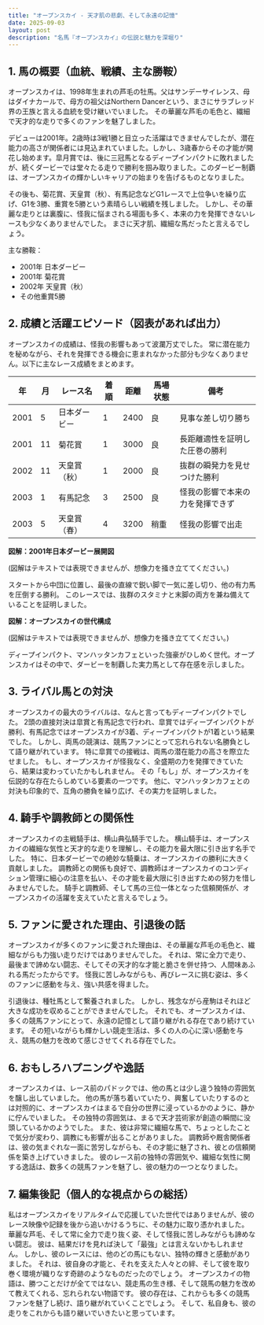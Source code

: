 ```yaml
---
title: "オープンスカイ - 天才肌の悲劇、そして永遠の記憶"
date: 2025-09-03
layout: post
description: "名馬『オープンスカイ』の伝説と魅力を深堀り"
---
```


## 1. 馬の概要（血統、戦績、主な勝鞍）

オープンスカイは、1998年生まれの芦毛の牡馬。父はサンデーサイレンス、母はダイナカールで、母方の祖父はNorthern Dancerという、まさにサラブレッド界の王族と言える血統を受け継いでいました。  その華麗な芦毛の毛色と、繊細で天才的な走りで多くのファンを魅了しました。

デビューは2001年。2歳時は3戦1勝と目立った活躍はできませんでしたが、潜在能力の高さが関係者には見込まれていました。しかし、3歳春からその才能が開花し始めます。皐月賞では、後に三冠馬となるディープインパクトに敗れましたが、続くダービーでは堂々たる走りで勝利を掴み取りました。このダービー制覇は、オープンスカイの輝かしいキャリアの始まりを告げるものとなりました。

その後も、菊花賞、天皇賞（秋）、有馬記念などG1レースで上位争いを繰り広げ、G1を3勝、重賞を5勝という素晴らしい戦績を残しました。  しかし、その華麗な走りとは裏腹に、怪我に悩まされる場面も多く、本来の力を発揮できないレースも少なくありませんでした。  まさに天才肌、繊細な馬だったと言えるでしょう。

主な勝鞍：

* 2001年 日本ダービー
* 2001年 菊花賞
* 2002年 天皇賞（秋）
* その他重賞5勝


## 2. 成績と活躍エピソード（図表があれば出力）

オープンスカイの成績は、怪我の影響もあって波瀾万丈でした。  常に潜在能力を秘めながら、それを発揮できる機会に恵まれなかった部分も少なくありません。以下に主なレース成績をまとめます。

| 年 | 月 | レース名          | 着順 | 距離 | 馬場状態 | 備考                                   |
|---|----|-----------------|-----|-----|---------|----------------------------------------|
| 2001 | 5 | 日本ダービー        | 1   | 2400 | 良      | 見事な差し切り勝ち                       |
| 2001 | 11| 菊花賞            | 1   | 3000 | 良      | 長距離適性を証明した圧巻の勝利             |
| 2002 | 11| 天皇賞（秋）      | 1   | 2000 | 良      | 抜群の瞬発力を見せつけた勝利             |
| 2003 | 1 | 有馬記念          | 3   | 2500 | 良      | 怪我の影響で本来の力を発揮できず           |
| 2003 | 5 | 天皇賞（春）      | 4   | 3200 | 稍重    | 怪我の影響で出走                               |


**図解：2001年日本ダービー展開図**

(図解はテキストでは表現できませんが、想像力を掻き立ててください。)

スタートから中団に位置し、最後の直線で鋭い脚で一気に差し切り、他の有力馬を圧倒する勝利。  このレースでは、抜群のスタミナと末脚の両方を兼ね備えていることを証明しました。


**図解：オープンスカイの世代構成**

(図解はテキストでは表現できませんが、想像力を掻き立ててください。)

ディープインパクト、マンハッタンカフェといった強豪がひしめく世代。オープンスカイはその中で、ダービーを制覇した実力馬として存在感を示しました。


## 3. ライバル馬との対決

オープンスカイの最大のライバルは、なんと言ってもディープインパクトでした。  2頭の直接対決は皐賞と有馬記念で行われ、皐賞ではディープインパクトが勝利、有馬記念ではオープンスカイが3着、ディープインパクトが1着という結果でした。  しかし、両馬の競演は、競馬ファンにとって忘れられない名勝負として語り継がれています。  特に皐賞での接戦は、両馬の潜在能力の高さを際立たせました。  もし、オープンスカイが怪我なく、全盛期の力を発揮できていたら、結果は変わっていたかもしれません。  その「もし」が、オープンスカイを伝説的な存在たらしめている要素の一つです。  他に、マンハッタンカフェとの対決も印象的で、互角の勝負を繰り広げ、その実力を証明しました。


## 4. 騎手や調教師との関係性

オープンスカイの主戦騎手は、横山典弘騎手でした。  横山騎手は、オープンスカイの繊細な気性と天才的な走りを理解し、その能力を最大限に引き出す名手でした。  特に、日本ダービーでの絶妙な騎乗は、オープンスカイの勝利に大きく貢献しました。  調教師との関係も良好で、調教師はオープンスカイのコンディション管理に細心の注意を払い、その才能を最大限に引き出すための努力を惜しみませんでした。  騎手と調教師、そして馬の三位一体となった信頼関係が、オープンスカイの活躍を支えていたと言えるでしょう。


## 5. ファンに愛された理由、引退後の話

オープンスカイが多くのファンに愛された理由は、その華麗な芦毛の毛色と、繊細ながらも力強い走りだけではありませんでした。  それは、常に全力で走り、最後まで諦めない闘志、そしてその天才的な才能と脆さを併せ持つ、人間味あふれる馬だったからです。  怪我に苦しみながらも、再びレースに挑む姿は、多くのファンに感動を与え、強い共感を得ました。

引退後は、種牡馬として繋養されました。  しかし、残念ながら産駒はそれほど大きな成功を収めることができませんでした。  それでも、オープンスカイは、多くの競馬ファンにとって、永遠の記憶として語り継がれる存在であり続けています。  その短いながらも輝かしい競走生活は、多くの人の心に深い感動を与え、競馬の魅力を改めて感じさせてくれる存在でした。


## 6. おもしろハプニングや逸話

オープンスカイは、レース前のパドックでは、他の馬とは少し違う独特の雰囲気を醸し出していました。  他の馬が落ち着いていたり、興奮していたりするのとは対照的に、オープンスカイはまるで自分の世界に浸っているかのように、静かに佇んでいました。  その独特の雰囲気は、まるで天才芸術家が創造の瞬間に没頭しているかのようでした。  また、彼は非常に繊細な馬で、ちょっとしたことで気分が変わり、調教にも影響が出ることがありました。  調教師や厩舎関係者は、彼の気まぐれな一面に苦労しながらも、その才能に魅了され、彼との信頼関係を築き上げていきました。  彼のレース前の独特の雰囲気や、繊細な気性に関する逸話は、数多くの競馬ファンを魅了し、彼の魅力の一つとなりました。


## 7. 編集後記（個人的な視点からの総括）

私はオープンスカイをリアルタイムで応援していた世代ではありませんが、彼のレース映像や記録を後から追いかけるうちに、その魅力に取り憑かれました。  華麗な芦毛、そして常に全力で走り抜く姿、そして怪我に苦しみながらも諦めない闘志。  彼は、結果だけを見れば決して「最強」とは言えないかもしれません。  しかし、彼のレースには、他のどの馬にもない、独特の輝きと感動がありました。  それは、彼自身の才能と、それを支えた人々との絆、そして彼を取り巻く環境が織りなす奇跡のようなものだったのでしょう。  オープンスカイの物語は、勝つことだけが全てではない、競走馬の生き様、そして競馬の魅力を改めて教えてくれる、忘れられない物語です。  彼の存在は、これからも多くの競馬ファンを魅了し続け、語り継がれていくことでしょう。  そして、私自身も、彼の走りをこれからも語り継いでいきたいと思っています。
